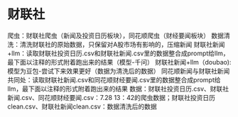 # 财联社
爬虫：财联社爬虫（新闻及投资日历板块），同花顺爬虫（财经要闻板块）
数据清洗：清洗财联社的原始数据，只保留对A股市场有影响的，压缩新闻
财联社新闻+llm：读取财联社投资日历.csv和财联社新闻.csv里的数据整合成prompt给llm，最下面以注释的形式附着跑出来的结果（模型-千问）
财联社新闻+llm（doubao):模型为豆包-尝试下来效果更好（数据为清洗后的数据）
同花顺新闻与财联社新闻共同处：读取财联社新闻.csv和同花顺财经要闻.csv里的数据整合成prompt给llm，最下面以注释的形式附着跑出来的结果
数据：财联社投资日历.csv、财联社新闻.csv、同花顺财经要闻.csv：7.28 13：42的爬虫数据；财联社投资日历clean.csv、财联社新闻clean.csv：数据清洗后的数据
